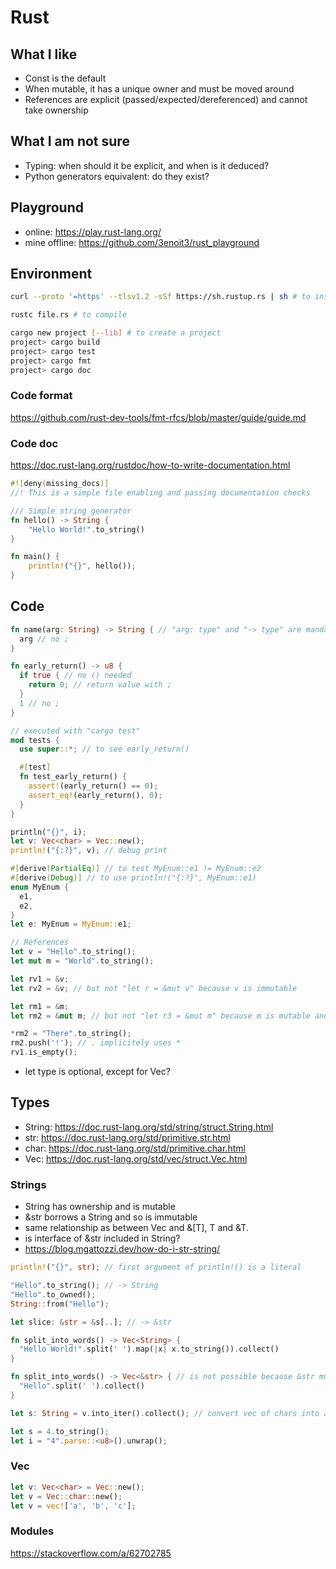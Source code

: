 # Rust
## What I like
* Const is the default
* When mutable, it has a unique owner and must be moved around
* References are explicit (passed/expected/dereferenced) and cannot take ownership

## What I am not sure
* Typing: when should it be explicit, and when is it deduced?
* Python generators equivalent: do they exist?

## Playground
* online: https://play.rust-lang.org/
* mine offline: https://github.com/3enoit3/rust_playground

## Environment
```bash
curl --proto '=https' --tlsv1.2 -sSf https://sh.rustup.rs | sh # to install

rustc file.rs # to compile

cargo new project [--lib] # to create a project
project> cargo build
project> cargo test
project> cargo fmt
project> cargo doc
```

### Code format
https://github.com/rust-dev-tools/fmt-rfcs/blob/master/guide/guide.md

### Code doc
https://doc.rust-lang.org/rustdoc/how-to-write-documentation.html
```rust
#![deny(missing_docs)]
//! This is a simple file enabling and passing documentation checks

/// Simple string generator
fn hello() -> String {
    "Hello World!".to_string()
}

fn main() {
    println!("{}", hello());
}
```

## Code
```rust
fn name(arg: String) -> String { // "arg: type" and "-> type" are mandatory
  arg // no ;
}

fn early_return() -> u8 {
  if true { // no () needed
    return 0; // return value with ;
  }
  1 // no ;
}

// executed with "cargo test"
mod tests {
  use super::*; // to see early_return()

  #[test]
  fn test_early_return() {
    assert!(early_return() == 0);
    assert_eq!(early_return(), 0);
  }
}

println("{}", i);
let v: Vec<char> = Vec::new();
println!("{:?}", v); // debug print

#[derive(PartialEq)] // to test MyEnum::e1 != MyEnum::e2
#[derive(Debug)] // to use println!("{:?}", MyEnum::e1)
enum MyEnum {
  e1,
  e2,
}
let e: MyEnum = MyEnum::e1;

// References
let v = "Hello".to_string();
let mut m = "World".to_string();

let rv1 = &v;
let rv2 = &v; // but not "let r = &mut v" because v is immutable

let rm1 = &m;
let rm2 = &mut m; // but not "let r3 = &mut m" because m is mutable and already borrowed

*rm2 = "There".to_string();
rm2.push('!'); // . implicitely uses *
rv1.is_empty(); 
```
* let type is optional, except for Vec?

## Types
* String: https://doc.rust-lang.org/std/string/struct.String.html
* str: https://doc.rust-lang.org/std/primitive.str.html
* char: https://doc.rust-lang.org/std/primitive.char.html
* Vec: https://doc.rust-lang.org/std/vec/struct.Vec.html

### Strings
* String has ownership and is mutable
* &str borrows a String and so is immutable
* same relationship as between Vec<T> and &[T], T and &T.
* is interface of &str included in String?
* https://blog.mgattozzi.dev/how-do-i-str-string/

```rust
println!("{}", str); // first argument of println!() is a literal

"Hello".to_string(); // -> String
"Hello".to_owned();
String::from("Hello");

let slice: &str = &s[..]; // -> &str

fn split_into_words() -> Vec<String> {
  "Hello World!".split(' ').map(|x| x.to_string()).collect()
}

fn split_into_words() -> Vec<&str> { // is not possible because &str must be borrowed from somewhere
  "Hello".split(' ').collect()
}

let s: String = v.into_iter().collect(); // convert vec of chars into a String

let s = 4.to_string();
let i = "4".parse::<u8>().unwrap();
```

### Vec
```rust
let v: Vec<char> = Vec::new();
let v = Vec::char::new();
let v = vec!['a', 'b', 'c'];
```

### Modules
https://stackoverflow.com/a/62702785
